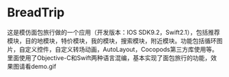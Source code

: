 # BreadTrip
这是模仿面包旅行做的一个应用（开发版本：IOS SDK9.2，Swift2.1），包括推荐模块，目的地模块，特价模块，我的模块，搜索模块，附近模块。功能包括循环图片，自定义控件，自定义转场动画，AutoLayout，Cocopods第三方库使用等。里面使用了Objective-C和Swift两种语言混编，基本实现了面包旅行的功能，效果图请看demo.gif

